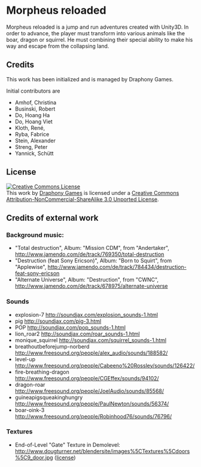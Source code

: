 Morpheus reloaded
=================
Morpheus reloaded is a jump and run adventures created with Unity3D.
In order to advance, the player must transform into various animals like the boar, dragon or squirrel.
He must combining their special ability to make his way and escape from the collapsing land.

## Credits
This work has been initialized and is managed by Draphony Games.

Initial contributors are

* Amhof, Christina
* Businski, Robert
* Do, Hoang Ha
* Do, Hoang Viet
* Kloth, René,
* Ryba, Fabrice
* Stein, Alexander
* Streng, Peter
* Yannick, Schütt

## License
<a rel="license" href="http://creativecommons.org/licenses/by-nc-sa/3.0/deed.en_US"><img alt="Creative Commons License" style="border-width:0" src="http://i.creativecommons.org/l/by-nc-sa/3.0/88x31.png" /></a><br />This work by <a xmlns:cc="http://creativecommons.org/ns#" href="http://www.draphony.de" property="cc:attributionName" rel="cc:attributionURL">Draphony Games</a> is licensed under a <a rel="license" href="http://creativecommons.org/licenses/by-nc-sa/3.0/deed.en_US">Creative Commons Attribution-NonCommercial-ShareAlike 3.0 Unported License</a>.

## Credits of external work

### Background music:
* "Total destruction",                  Album: "Mission CDM",    from "Andertaker", http://www.jamendo.com/de/track/769350/total-destruction
* "Destruction (feat Sony Ericson)",    Album: "Born to Squirt", from "Applewise", http://www.jamendo.com/de/track/784434/destruction-feat-sony-ericson
* "Alternate Universe",                 Album: "Destruction",    from "CWNC", http://www.jamendo.com/de/track/678975/alternate-universe


### Sounds
* explosion-7                   http://soundjax.com/explosion_sounds-1.html
* pig                           http://soundjax.com/pig-3.html
* POP                           http://soundjax.com/pop_sounds-1.html
* lion_roar2                    http://soundjax.com/roar_sounds-1.html
* monique_squirrel              http://soundjax.com/squirrel_sounds-1.html
* breathoutbeforejump-norberd	http://www.freesound.org/people/alex_audio/sounds/188582/
* level-up                      http://www.freesound.org/people/Cabeeno%20Rossley/sounds/126422/
* fire-breathing-dragon         http://www.freesound.org/people/CGEffex/sounds/94102/
* dragon-roar                   http://www.freesound.org/people/JoelAudio/sounds/85568/
* guineapigsqueakinghungry      http://www.freesound.org/people/PaulNewton/sounds/56374/
* boar-oink-3                   http://www.freesound.org/people/Robinhood76/sounds/76796/


### Textures
* End-of-Level "Gate" Texture in Demolevel: http://www.dougturner.net/blendersite/images%5CTextures%5Cdoors%5C9_door.jpg ([license](http://www.dougturner.net/blendersite/Terms.html))
